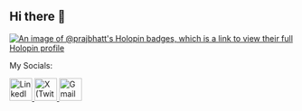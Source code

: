 ## Hi there 👋

[![An image of @prajbhatt's Holopin badges, which is a link to view their full Holopin profile](https://holopin.me/prajbhatt)](https://holopin.io/@prajbhatt)

My Socials:

<p align="left">
  <a href="https://linkedin.com/in/praj-bhatt" target="_blank">
    <img src="https://cdn.jsdelivr.net/gh/devicons/devicon/icons/linkedin/linkedin-original.svg" alt="LinkedIn" width="40" height="40"/>
  </a>
  <a href="https://x.com/bhattpraj" target="_blank">
    <img src="https://cdn.jsdelivr.net/gh/simple-icons/simple-icons/icons/x.svg" alt="X (Twitter)" width="40" height="40"/>
  </a>
  <a href="mailto:prajbhatt9@gmail.com" target="_blank">
    <img src="https://cdn.jsdelivr.net/gh/devicons/devicon/icons/google/google-original.svg" alt="Gmail" width="40" height="40"/>
  </a>
</p>

